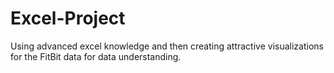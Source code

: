 # Excel-Project
Using advanced excel knowledge and then creating attractive visualizations for the FitBit data for data understanding.
